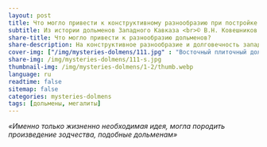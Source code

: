 ```yaml
---
layout: post
title: Что могло привести к конструктивному разнообразию при постройке дольменов на Западном Кавказе?
subtitle: Из истории дольменов Западного Кавказа <br>© В.Н. Ковешников
share-title: Что могло привести к разнообразию дольменов?
share-description: На конструктивное разнообразие и долговечность западно-кавказских дольменов, прежде всего, повлияли горные породы, из которых они сооружались.
cover-img: ["/img/mysteries-dolmens/111.jpg" : "Восточный плиточный дольмен из группы, состоящей из двух мегалитов. Расположены в 3,5 км на северо-восток от посёлка Новый Абинского района у безымянной высоты 460,2 м"]
share-img: /img/mysteries-dolmens/111-s.jpg
thumbnail-img: /img/mysteries-dolmens/1-2/thumb.webp
language: ru
readtime: false
sitemap: false
categories: mysteries-dolmens
tags: [дольмены, мегалиты]
---
```

_«Именно только жизненно необходимая идея, могла породить произведение зодчества, подобные дольменам»_
